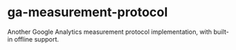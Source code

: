 # ga-measurement-protocol
Another Google Analytics measurement protocol implementation, with built-in offline support.
